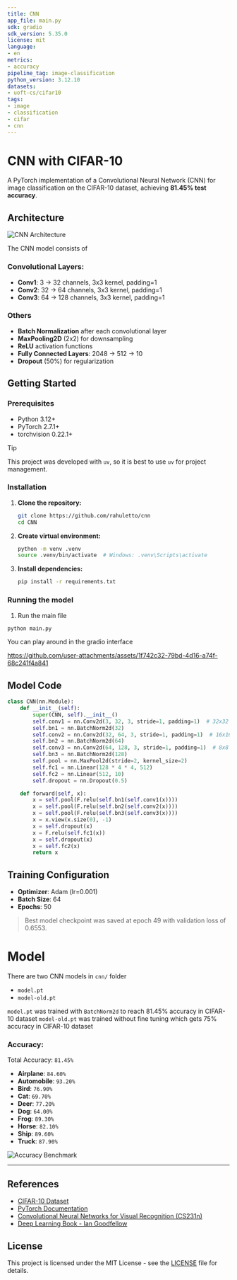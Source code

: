 ```yaml
---
title: CNN
app_file: main.py
sdk: gradio
sdk_version: 5.35.0
license: mit
language:
- en
metrics:
- accuracy
pipeline_tag: image-classification
python_version: 3.12.10
datasets:
- uoft-cs/cifar10
tags:
- image
- classification
- cifar
- cnn
---
```


# CNN with CIFAR-10

A PyTorch implementation of a Convolutional Neural Network (CNN) for image classification on the CIFAR-10 dataset, achieving **81.45% test accuracy**.

## Architecture

![CNN Architecture](assets/architecture.png)

The CNN model consists of
### Convolutional Layers:
- **Conv1**: 3 → 32 channels, 3x3 kernel, padding=1
- **Conv2**: 32 → 64 channels, 3x3 kernel, padding=1  
- **Conv3**: 64 → 128 channels, 3x3 kernel, padding=1

### Others
- **Batch Normalization** after each convolutional layer
- **MaxPooling2D** (2x2) for downsampling
- **ReLU** activation functions
- **Fully Connected Layers**: 2048 → 512 → 10
- **Dropout** (50%) for regularization


## Getting Started

### Prerequisites
- Python 3.12+
- PyTorch 2.7.1+
- torchvision 0.22.1+

> [!TIP]
> This project was developed with `uv`, so it is best to use `uv` for project management.

### Installation

1. **Clone the repository:**
   ```bash
   git clone https://github.com/rahuletto/cnn
   cd CNN
   ```

2. **Create virtual environment:**
   ```bash
   python -m venv .venv
   source .venv/bin/activate  # Windows: .venv\Scripts\activate
   ```

3. **Install dependencies:**
   ```bash
   pip install -r requirements.txt
   ```

### Running the model

1. Run the main file
```bash
python main.py
```

You can play around in the gradio interface

https://github.com/user-attachments/assets/1f742c32-79bd-4d16-a74f-68c241f4a841

## Model Code
```py
class CNN(nn.Module):
    def __init__(self):
        super(CNN, self).__init__()
        self.conv1 = nn.Conv2d(3, 32, 3, stride=1, padding=1)  # 32x32 -> 16x16
        self.bn1 = nn.BatchNorm2d(32)
        self.conv2 = nn.Conv2d(32, 64, 3, stride=1, padding=1)  # 16x16 -> 8x8
        self.bn2 = nn.BatchNorm2d(64)
        self.conv3 = nn.Conv2d(64, 128, 3, stride=1, padding=1)  # 8x8 -> 4x4
        self.bn3 = nn.BatchNorm2d(128)
        self.pool = nn.MaxPool2d(stride=2, kernel_size=2)
        self.fc1 = nn.Linear(128 * 4 * 4, 512)
        self.fc2 = nn.Linear(512, 10)
        self.dropout = nn.Dropout(0.5)

    def forward(self, x):
        x = self.pool(F.relu(self.bn1(self.conv1(x))))
        x = self.pool(F.relu(self.bn2(self.conv2(x))))
        x = self.pool(F.relu(self.bn3(self.conv3(x))))
        x = x.view(x.size(0), -1)
        x = self.dropout(x)
        x = F.relu(self.fc1(x))
        x = self.dropout(x)
        x = self.fc2(x)
        return x
```


## Training Configuration

- **Optimizer**: Adam (lr=0.001)
- **Batch Size**: 64
- **Epochs**: 50

> Best model checkpoint was saved at epoch 49 with validation loss of 0.6553.


# Model
There are two CNN models in `cnn/` folder
- `model.pt`
- `model-old.pt`

`model.pt` was trained with `BatchNorm2d` to reach 81.45% accuracy in CIFAR-10 dataset
`model-old.pt` was trained without fine tuning which gets 75% accuracy in CIFAR-10 dataset

### Accuracy:

Total Accuracy: `81.45%`

- **Airplane**: `84.60%`
- **Automobile**: `93.20%`
- **Bird**: `76.90%`
- **Cat**: `69.70%`
- **Deer**: `77.20%`
- **Dog**: `64.00%`
- **Frog**: `89.30%`
- **Horse**: `82.10%`
- **Ship**: `89.60%`
- **Truck**: `87.90%`

![Accuracy Benchmark](assets/accuracy.png)

---

## References

- [CIFAR-10 Dataset](https://www.cs.toronto.edu/~kriz/cifar.html)
- [PyTorch Documentation](https://pytorch.org/docs/)
- [Convolutional Neural Networks for Visual Recognition (CS231n)](http://cs231n.stanford.edu/)
- [Deep Learning Book - Ian Goodfellow](https://www.deeplearningbook.org/)

## License

This project is licensed under the MIT License - see the [LICENSE](LICENSE) file for details.